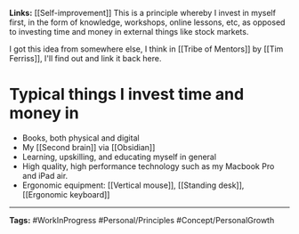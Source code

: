 
**Links:** [[Self-improvement]]
This is a principle whereby I invest in myself first, in the form of knowledge, workshops, online lessons, etc, as opposed to investing time and money in external things like stock markets.

I got this idea from somewhere else, I think in [[Tribe of Mentors]] by [[Tim Ferriss]], I'll find out and link it back here.

# Typical things I invest time and money in
- Books, both physical and digital
- My [[Second brain]] via [[Obsidian]]
- Learning, upskilling, and educating myself in general
- High quality, high performance technology such as my Macbook Pro and iPad air. 
- Ergonomic equipment: [[Vertical mouse]], [[Standing desk]], [[Ergonomic keyboard]]

---
**Tags:** #WorkInProgress #Personal/Principles #Concept/PersonalGrowth 